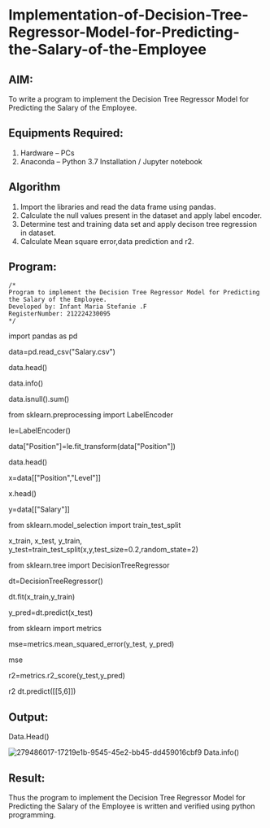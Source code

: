 # Implementation-of-Decision-Tree-Regressor-Model-for-Predicting-the-Salary-of-the-Employee

## AIM:
To write a program to implement the Decision Tree Regressor Model for Predicting the Salary of the Employee.

## Equipments Required:
1. Hardware – PCs
2. Anaconda – Python 3.7 Installation / Jupyter notebook

## Algorithm
1. Import the libraries and read the data frame using pandas.
2. Calculate the null values present in the dataset and apply label encoder.
3. Determine test and training data set and apply decison tree regression in dataset.
4. Calculate Mean square error,data prediction and r2.

## Program:
```
/*
Program to implement the Decision Tree Regressor Model for Predicting the Salary of the Employee.
Developed by: Infant Maria Stefanie .F
RegisterNumber: 212224230095
*/
```
import pandas as pd

data=pd.read_csv("Salary.csv")

data.head()

data.info()

data.isnull().sum()

from sklearn.preprocessing import LabelEncoder

le=LabelEncoder()

data["Position"]=le.fit_transform(data["Position"])

data.head()

x=data[["Position","Level"]]

x.head()

y=data[["Salary"]]

from sklearn.model_selection import train_test_split

x_train, x_test, y_train, y_test=train_test_split(x,y,test_size=0.2,random_state=2)

from sklearn.tree import DecisionTreeRegressor

dt=DecisionTreeRegressor()

dt.fit(x_train,y_train)

y_pred=dt.predict(x_test)

from sklearn import metrics

mse=metrics.mean_squared_error(y_test, y_pred)

mse

r2=metrics.r2_score(y_test,y_pred)

r2
dt.predict([[5,6]])

## Output:
Data.Head()

![279486017-17219e1b-9545-45e2-bb45-dd459016cbf9](https://github.com/user-attachments/assets/0ffffa66-5f54-4b64-9f50-b89029f8bc96)
Data.info()


## Result:
Thus the program to implement the Decision Tree Regressor Model for Predicting the Salary of the Employee is written and verified using python programming.

